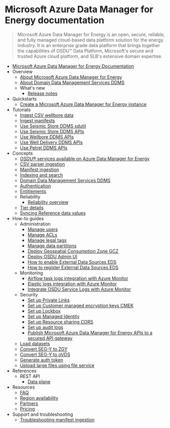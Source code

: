 # Microsoft Azure Data Manager for Energy documentation
> Microsoft Azure Data Manager for Energy is an open, secure, reliable, and fully managed cloud-based data platform solution for the energy industry. It is an enterprise grade data platform that brings together the capabilities of OSDU™ Data Platform, Microsoft's secure and trusted Azure cloud platform, and SLB's extensive domain expertise.
  - [Microsoft Azure Data Manager for Energy Documentation](https://learn.microsoft.com/en-us/azure/energy-data-services/)
  - Overview
    - [About Microsoft Azure Data Manager for Energy](https://learn.microsoft.com/en-us/azure/energy-data-services/overview-microsoft-energy-data-services)
    - [About Domain Data Management Services DDMS](https://learn.microsoft.com/en-us/azure/energy-data-services/overview-ddms)
    - What's new
      - [Release notes](https://learn.microsoft.com/en-us/azure/energy-data-services/release-notes)
  - Quickstarts
    - [Create a Microsoft Azure Data Manager for Energy instance](https://learn.microsoft.com/en-us/azure/energy-data-services/quickstart-create-microsoft-energy-data-services-instance)
  - Tutorials
    - [Ingest CSV wellbore data](https://learn.microsoft.com/en-us/azure/energy-data-services/tutorial-csv-ingestion)
    - [Ingest manifests](https://learn.microsoft.com/en-us/azure/energy-data-services/tutorial-manifest-ingestion)
    - [Use Seismic Store DDMS sdutil](https://learn.microsoft.com/en-us/azure/energy-data-services/tutorial-seismic-ddms-sdutil)
    - [Use Seismic Store DDMS APIs](https://learn.microsoft.com/en-us/azure/energy-data-services/tutorial-seismic-ddms)
    - [Use Wellbore DDMS APIs](https://learn.microsoft.com/en-us/azure/energy-data-services/tutorial-wellbore-ddms)
    - [Use Well Delivery DDMS APIs](https://learn.microsoft.com/en-us/azure/energy-data-services/tutorial-well-delivery-ddms)
    - [Use Petrel DDMS APIs](https://learn.microsoft.com/en-us/azure/energy-data-services/tutorial-petrel-ddms)
  - Concepts
    - [OSDU® services available on Azure Data Manager for Energy](https://learn.microsoft.com/en-us/azure/energy-data-services/osdu-services-on-adme)
    - [CSV parser ingestion](https://learn.microsoft.com/en-us/azure/energy-data-services/concepts-csv-parser-ingestion)
    - [Manifest ingestion](https://learn.microsoft.com/en-us/azure/energy-data-services/concepts-manifest-ingestion)
    - [Indexing and search](https://learn.microsoft.com/en-us/azure/energy-data-services/concepts-index-and-search)
    - [Domain Data Management Services DDMS](https://learn.microsoft.com/en-us/azure/energy-data-services/concepts-ddms)
    - [Authentication](https://learn.microsoft.com/en-us/azure/energy-data-services/concepts-authentication)
    - [Entitlements](https://learn.microsoft.com/en-us/azure/energy-data-services/concepts-entitlements)
    - Reliability
      - [Reliability overview](https://learn.microsoft.com/en-us/azure/reliability/reliability-energy-data-services?toc=/azure/energy-data-services/toc.json&bc=/azure/energy-data-services/breadcrumb/toc.json)
    - [Tier details](https://learn.microsoft.com/en-us/azure/energy-data-services/concepts-tier-details)
    - [Syncing Reference data values](https://learn.microsoft.com/en-us/azure/energy-data-services/concepts-reference-data-values)
  - How-to guides
    - Administration
      - [Manage users](https://learn.microsoft.com/en-us/azure/energy-data-services/how-to-manage-users)
      - [Manage ACLs](https://learn.microsoft.com/en-us/azure/energy-data-services/how-to-manage-acls)
      - [Manage legal tags](https://learn.microsoft.com/en-us/azure/energy-data-services/how-to-manage-legal-tags)
      - [Manage data partitions](https://learn.microsoft.com/en-us/azure/energy-data-services/how-to-add-more-data-partitions)
      - [Deploy Geospatial Consumption Zone GCZ](https://learn.microsoft.com/en-us/azure/energy-data-services/how-to-deploy-gcz)
      - [Deploy OSDU Admin UI](https://learn.microsoft.com/en-us/azure/energy-data-services/how-to-deploy-osdu-admin-ui)
      - [How to enable External Data Sources EDS](https://learn.microsoft.com/en-us/azure/energy-data-services/how-to-enable-external-data-sources)
      - [How to register External Data Sources EDS](https://learn.microsoft.com/en-us/azure/energy-data-services/how-to-register-external-data-sources)
    - Monitoring
      - [Airflow task logs integration with Azure Monitor](https://learn.microsoft.com/en-us/azure/energy-data-services/how-to-integrate-airflow-logs-with-azure-monitor)
      - [Elastic logs integration with Azure Monitor](https://learn.microsoft.com/en-us/azure/energy-data-services/how-to-integrate-elastic-logs-with-azure-monitor)
      - [Integrate OSDU Service Logs with Azure Monitor](https://learn.microsoft.com/en-us/azure/energy-data-services/how-to-integrate-osdu-service-logs-with-azure-monitor)
    - Security
      - [Set up Private Links](https://learn.microsoft.com/en-us/azure/energy-data-services/how-to-set-up-private-links)
      - [Set up Customer managed encryption keys CMEK](https://learn.microsoft.com/en-us/azure/energy-data-services/how-to-manage-data-security-and-encryption)
      - [Set up Lockbox](https://learn.microsoft.com/en-us/azure/energy-data-services/how-to-create-lockbox)
      - [Set up Managed Identity](https://learn.microsoft.com/en-us/azure/energy-data-services/how-to-use-managed-identity)
      - [Set up Resource sharing CORS](https://learn.microsoft.com/en-us/azure/energy-data-services/how-to-enable-cors)
      - [Set up audit logs](https://learn.microsoft.com/en-us/azure/energy-data-services/how-to-manage-audit-logs)
      - [Publish Microsoft Azure Data Manager for Energy APIs to a secured API gateway](https://learn.microsoft.com/en-us/azure/energy-data-services/how-to-secure-apis)
    - [Load datasets](https://github.com/Azure/osdu-data-load-tno)
    - [Convert SEG-Y to ZGY](https://learn.microsoft.com/en-us/azure/energy-data-services/how-to-convert-segy-to-zgy)
    - [Convert SEG-Y to oVDS](https://learn.microsoft.com/en-us/azure/energy-data-services/how-to-convert-segy-to-ovds)
    - [Generate auth token](https://learn.microsoft.com/en-us/azure/energy-data-services/how-to-generate-auth-token)
    - [Upload large files using file service](https://learn.microsoft.com/en-us/azure/energy-data-services/how-to-upload-large-files-using-file-service)
  - References
    - REST API
      - [Data plane](https://microsoft.github.io/adme-samples/)
  - Resources
    - [FAQ](https://learn.microsoft.com/en-us/azure/energy-data-services/faq-energy-data-services.yml)
    - [Region availability](https://azure.microsoft.com/explore/global-infrastructure/products-by-region/?products=energy-data-services&regions=all)
    - [Partners](https://learn.microsoft.com/en-us/azure/energy-data-services/resources-partner-solutions)
    - [Pricing](https://azure.microsoft.com/pricing/details/energy-data-services/)
  - Support and troubleshooting
    - [Troubleshooting manifest ingestion](https://learn.microsoft.com/en-us/azure/energy-data-services/troubleshoot-manifest-ingestion)
